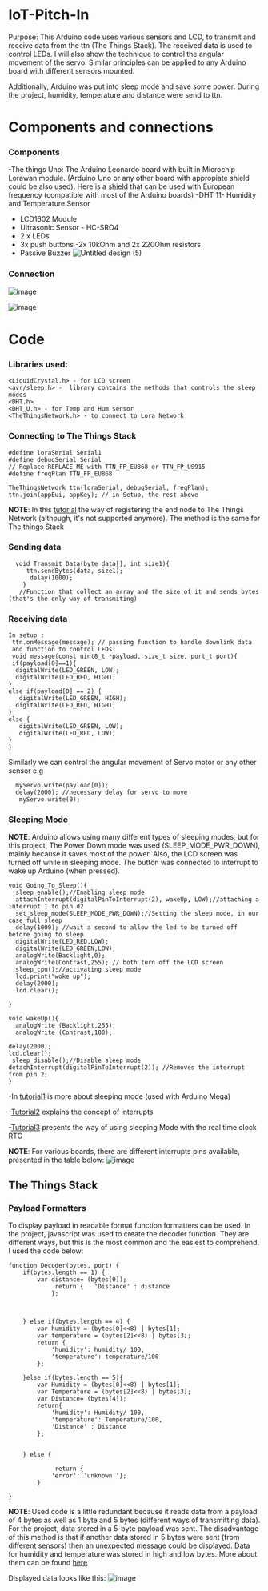 # IoT-Pitch-In

Purpose: 
This Arduino code uses various sensors and LCD, to transmit and receive data from the ttn (The Things Stack). The received data is used to control LEDs. I will also show the technique to control the angular movement of the servo. Similar principles can be applied to any Arduino board with different sensors mounted. 

Additionally, Arduino was put into sleep mode and save some power. During the project, humidity, temperature and distance were send to ttn.

# Components and connections 
### Components 
-The things Uno: The Arduino Leonardo board with built in Microchip Lorawan module. (Arduino Uno or any other board with appropiate shield could be also used).
 Here is a [shield](https://www.thethingsnetwork.org/marketplace/product/iot-lora-node-shield) that can be used with European frequency (compatible with most of the Arduino boards)
-DHT 11- Humidity and Temperature Sensor 
- LCD1602 Module
- Ultrasonic Sensor - HC-SRO4
- 2 x LEDs 
- 3x push buttons 
-2x 10kOhm and 2x 220Ohm resistors  
- Passive Buzzer 
![Untitled design (5)](https://user-images.githubusercontent.com/87130809/124958099-af986c80-e011-11eb-87d8-a554cd1b261c.png)

### Connection

![image](https://user-images.githubusercontent.com/87130809/124958309-ef5f5400-e011-11eb-9cbb-cefd6337bfba.png)

![image](https://user-images.githubusercontent.com/87130809/124958568-364d4980-e012-11eb-8cc0-d804d58711a5.png)

# Code 
### Libraries used: 
```
<LiquidCrystal.h> - for LCD screen 
<avr/sleep.h> -  library contains the methods that controls the sleep modes
<DHT.h>
<DHT_U.h> - for Temp and Hum sensor 
<TheThingsNetwork.h> - to connect to Lora Network 
```
### Connecting to The Things Stack 
```
#define loraSerial Serial1
#define debugSerial Serial
// Replace REPLACE_ME with TTN_FP_EU868 or TTN_FP_US915
#define freqPlan TTN_FP_EU868

TheThingsNetwork ttn(loraSerial, debugSerial, freqPlan);
ttn.join(appEui, appKey); // in Setup, the rest above 
```
**NOTE**: In this [tutorial](https://www.thethingsnetwork.org/docs/devices/node/quick-start/) the way of registering the end node to The Things Network (although, it's not supported anymore). The method is the same for The things Stack 


### Sending data 

```
  void Transmit_Data(byte data[], int size1){
     ttn.sendBytes(data, size1);
      delay(1000);
    }
   //Function that collect an array and the size of it and sends bytes (that's the only way of transmiting)
   ```
   
   
### Receiving data 

``` 
In setup : 
 ttn.onMessage(message); // passing function to handle downlink data
 and function to control LEDs: 
 void message(const uint8_t *payload, size_t size, port_t port){ 
 if(payload[0]==1){
  digitalWrite(LED_GREEN, LOW); 
  digitalWrite(LED_RED, HIGH);
}
else if(payload[0] == 2) {
   digitalWrite(LED_GREEN, HIGH); 
  digitalWrite(LED_RED, HIGH); 
}
else {
   digitalWrite(LED_GREEN, LOW); 
   digitalWrite(LED_RED, LOW);
}
}
```
Similarly we can control the angular movement of Servo motor or any other sensor e.g
```
  myServo.write(payload[0]);
  delay(2000); //necessary delay for servo to move
   myServo.write(0); 
   ``` 
   
  ### Sleeping Mode 
  **NOTE**: Arduino allows using many different types of sleeping modes, but for this project, The Power Down mode was used (SLEEP_MODE_PWR_DOWN), mainly because it saves most of the power. Also, the LCD screen was turned off while in sleeping mode. The button was connected to interrupt to wake up Arduino (when pressed). 
  
  ```
  void Going_To_Sleep(){
    sleep_enable();//Enabling sleep mode
    attachInterrupt(digitalPinToInterrupt(2), wakeUp, LOW);//attaching a interrupt 1 to pin d2
    set_sleep_mode(SLEEP_MODE_PWR_DOWN);//Setting the sleep mode, in our case full sleep
    delay(1000); //wait a second to allow the led to be turned off before going to sleep
    digitalWrite(LED_RED,LOW);
    digitalWrite(LED_GREEN,LOW);
    analogWrite(Backlight,0); 
    analogWrite(Contrast,255); // both turn off the LCD screen 
    sleep_cpu();//activating sleep mode
    lcd.print("woke up");
    delay(2000);
    lcd.clear();
    
  }

void wakeUp(){
    analogWrite (Backlight,255);
    analogWrite (Contrast,100);

  delay(2000);
  lcd.clear();
   sleep_disable();//Disable sleep mode
  detachInterrupt(digitalPinToInterrupt(2)); //Removes the interrupt from pin 2;
}
```

-In [tutorial1](https://thekurks.net/blog/2018/1/24/guide-to-arduino-sleep-mode) is more about sleeping mode (used with Arduino Mega) 

-[Tutorial2](https://thekurks.net/blog/2016/4/25/using-interrupts) explains the concept of interrupts 

-[Tutorial3](https://thekurks.net/blog/2018/2/5/wakeup-rtc-datalogger) presents the way of using sleeping Mode with the real time clock RTC 

**NOTE**: For various boards, there are different interrupts pins available, presented in the table below: 
![image](https://user-images.githubusercontent.com/87130809/124982506-ae296d00-e02e-11eb-960c-0e498c5ac92e.png)

## The Things Stack
### Payload Formatters 
To display payload in readable format function formatters can be used. In the project, javascript was used to create the decoder function. They are different ways, but this is the most common and the easiest to comprehend. I used the code below: 
```
function Decoder(bytes, port) {
    if(bytes.length == 1) {
        var distance= (bytes[0]);
             return {   'Distance' : distance
            };
       
            
        
    } else if(bytes.length == 4) {
        var humidity = (bytes[0]<<8) | bytes[1];
        var temperature = (bytes[2]<<8) | bytes[3];
        return {
            'humidity': humidity/ 100,
            'temperature': temperature/100
        };
        
    }else if(bytes.length == 5){
        var Humidity = (bytes[0]<<8) | bytes[1];
        var Temperature = (bytes[2]<<8) | bytes[3];
        var Distance= (bytes[4]);
        return{
            'humidity': Humidity/ 100,
            'temperature': Temperature/100,
            'Distance' : Distance
        };
    
        
    } else {
     
             return {  
            'error': 'unknown '};
        }
    
}
```
**NOTE**: Used code is a little redundant because it reads data from a payload of 4 bytes as well as 1 byte and 5 bytes (different ways of transmitting data). For the project, data stored in a 5-byte payload was sent. The disadvantage of this method is that if another data stored in 5 bytes were sent (from different sensors) then an unexpected message could be displayed. Data for humidity and temperature was stored in high and low bytes. More about them can be found [here](https://chortle.ccsu.edu/java5/Notes/chap85/ch85_12.html)

Displayed data looks like this: 
![image](https://user-images.githubusercontent.com/87130809/125003680-9e6e5080-e04f-11eb-9658-67b3624e8ea3.png)

  

